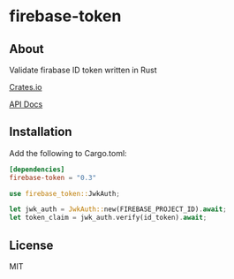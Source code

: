 # firebase-token

## About

Validate firabase ID token written in Rust

[Crates.io](https://crates.io/crates/firebase-token)

[API Docs](https://docs.rs/firebase-token)

## Installation

Add the following to Cargo.toml:

```toml
[dependencies]
firebase-token = "0.3"
```

```rust
use firebase_token::JwkAuth;

let jwk_auth = JwkAuth::new(FIREBASE_PROJECT_ID).await;
let token_claim = jwk_auth.verify(id_token).await;
```

## License

MIT
